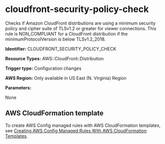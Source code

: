 # cloudfront\-security\-policy\-check<a name="cloudfront-security-policy-check"></a>

Checks if Amazon CloudFront distributions are using a minimum security policy and cipher suite of TLSv1\.2 or greater for viewer connections\. This rule is NON\_COMPLIANT for a CloudFront distribution if the minimumProtocolVersion is below TLSv1\.2\_2018\. 

**Identifier:** CLOUDFRONT\_SECURITY\_POLICY\_CHECK

**Resource Types:** AWS::CloudFront::Distribution

**Trigger type:** Configuration changes

**AWS Region:** Only available in US East \(N\. Virginia\) Region

**Parameters:**

None  

## AWS CloudFormation template<a name="w2aac12c33c15b9c99c17"></a>

To create AWS Config managed rules with AWS CloudFormation templates, see [Creating AWS Config Managed Rules With AWS CloudFormation Templates](aws-config-managed-rules-cloudformation-templates.md)\.